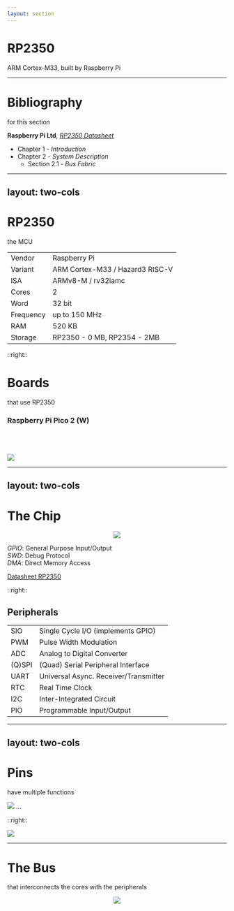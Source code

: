```yaml
---
layout: section
---
```


# RP2350
ARM Cortex-M33, built by Raspberry Pi

---

# Bibliography
for this section

**Raspberry Pi Ltd**, *[RP2350 Datasheet](https://datasheets.raspberrypi.com/rp2350/rp2350-datasheet.pdf)*
   - Chapter 1 - *Introduction*
   - Chapter 2 - *System Description*
     - Section 2.1 - *Bus Fabric*

---
layout: two-cols
---

# RP2350
the MCU

| | |
|-|-|
| Vendor | Raspberry Pi |
| Variant | ARM Cortex-M33 / Hazard3 RISC-V |
| ISA | ARMv8-M / rv32iamc |
| Cores | 2 |
| Word | 32 bit |
| Frequency | up to 150 MHz |
| RAM | 520 KB |
| Storage | RP2350 - 0 MB, RP2354 - 2MB |

::right::

# Boards
that use RP2350

### Raspberry Pi Pico 2 (W)

<br> 
<br> 
<br> 

<img src="./rp2350.png" class="w-100 rounded" />

---
layout: two-cols
---

# The Chip

<div align="center">
<img src="./chip.png" class="h-80 rounded" />
</div align="center">

*GPIO*: General Purpose Input/Output\
*SWD*: Debug Protocol\
*DMA*: Direct Memory Access

[Datasheet RP2350](https://datasheets.raspberrypi.com/rp2350/rp2350-datasheet.pdf)

::right::

## Peripherals

|  |  |
|------|-------------|
| SIO | Single Cycle I/O (implements GPIO)|
| PWM | Pulse Width Modulation |
| ADC | Analog to Digital Converter |
| (Q)SPI | (Quad) Serial Peripheral Interface |
| UART | Universal Async. Receiver/Transmitter |
| RTC | Real Time Clock |
| I2C | Inter-Integrated Circuit |
| PIO | Programmable Input/Output |

---
layout: two-cols
---

# Pins
have multiple functions

<img src="./functions.png" class="rounded">
...

::right::

<img src="./pins.png" class="rounded">

---

# The Bus
that interconnects the cores with the peripherals

<div align="center">
<img src="./buss.png" class="h-100 rounded" />
</div align="center">
